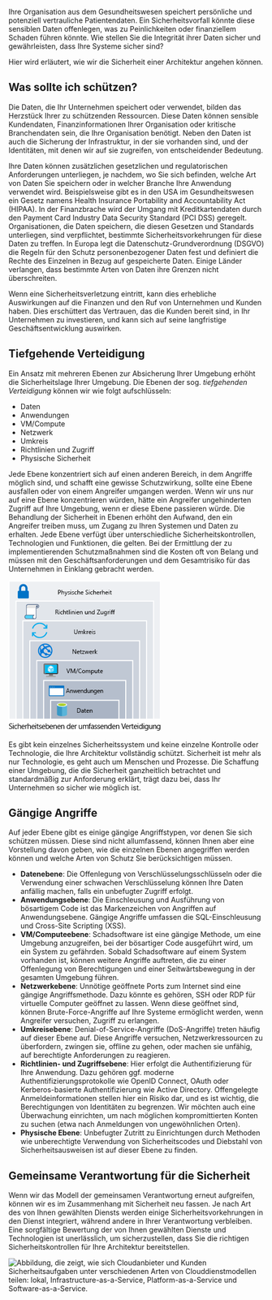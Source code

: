 Ihre Organisation aus dem Gesundheitswesen speichert persönliche und potenziell vertrauliche Patientendaten. Ein Sicherheitsvorfall könnte diese sensiblen Daten offenlegen, was zu Peinlichkeiten oder finanziellem Schaden führen könnte. Wie stellen Sie die Integrität ihrer Daten sicher und gewährleisten, dass Ihre Systeme sicher sind? 

Hier wird erläutert, wie wir die Sicherheit einer Architektur angehen können.

## <a name="what-should-i-protect"></a>Was sollte ich schützen?

Die Daten, die Ihr Unternehmen speichert oder verwendet, bilden das Herzstück Ihrer zu schützenden Ressourcen. Diese Daten können sensible Kundendaten, Finanzinformationen Ihrer Organisation oder kritische Branchendaten sein, die Ihre Organisation benötigt. Neben den Daten ist auch die Sicherung der Infrastruktur, in der sie vorhanden sind, und der Identitäten, mit denen wir auf sie zugreifen, von entscheidender Bedeutung.

Ihre Daten können zusätzlichen gesetzlichen und regulatorischen Anforderungen unterliegen, je nachdem, wo Sie sich befinden, welche Art von Daten Sie speichern oder in welcher Branche Ihre Anwendung verwendet wird. Beispielsweise gibt es in den USA im Gesundheitswesen ein Gesetz namens Health Insurance Portability and Accountability Act (HIPAA). In der Finanzbrache wird der Umgang mit Kreditkartendaten durch den Payment Card Industry Data Security Standard (PCI DSS) geregelt. Organisationen, die Daten speichern, die diesen Gesetzen und Standards unterliegen, sind verpflichtet, bestimmte Sicherheitsvorkehrungen für diese Daten zu treffen. In Europa legt die Datenschutz-Grundverordnung (DSGVO) die Regeln für den Schutz personenbezogener Daten fest und definiert die Rechte des Einzelnen in Bezug auf gespeicherte Daten. Einige Länder verlangen, dass bestimmte Arten von Daten ihre Grenzen nicht überschreiten.

Wenn eine Sicherheitsverletzung eintritt, kann dies erhebliche Auswirkungen auf die Finanzen und den Ruf von Unternehmen und Kunden haben. Dies erschüttert das Vertrauen, das die Kunden bereit sind, in Ihr Unternehmen zu investieren, und kann sich auf seine langfristige Geschäftsentwicklung auswirken.

## <a name="defense-in-depth"></a>Tiefgehende Verteidigung

Ein Ansatz mit mehreren Ebenen zur Absicherung Ihrer Umgebung erhöht die Sicherheitslage Ihrer Umgebung. Die Ebenen der sog. _tiefgehenden Verteidigung_ können wir wie folgt aufschlüsseln:

* Daten
* Anwendungen
* VM/Compute
* Netzwerk
* Umkreis
* Richtlinien und Zugriff
* Physische Sicherheit

Jede Ebene konzentriert sich auf einen anderen Bereich, in dem Angriffe möglich sind, und schafft eine gewisse Schutzwirkung, sollte eine Ebene ausfallen oder von einem Angreifer umgangen werden. Wenn wir uns nur auf eine Ebene konzentrieren würden, hätte ein Angreifer ungehinderten Zugriff auf Ihre Umgebung, wenn er diese Ebene passieren würde. Die Behandlung der Sicherheit in Ebenen erhöht den Aufwand, den ein Angreifer treiben muss, um Zugang zu Ihren Systemen und Daten zu erhalten. Jede Ebene verfügt über unterschiedliche Sicherheitskontrollen, Technologien und Funktionen, die gelten. Bei der Ermittlung der zu implementierenden Schutzmaßnahmen sind die Kosten oft von Belang und müssen mit den Geschäftsanforderungen und dem Gesamtrisiko für das Unternehmen in Einklang gebracht werden.

![Abbildung der Verteidigung in der Tiefe mit Daten im Mittelpunkt. Die Daten werden durch folgende Sicherheitsringe geschützt: Anwendung, Compute, Netzwerk, Umgebung, Identität und Zugriff sowie physische Sicherheit.](../media/security-layers.png)

Es gibt kein einzelnes Sicherheitssystem und keine einzelne Kontrolle oder Technologie, die Ihre Architektur vollständig schützt. Sicherheit ist mehr als nur Technologie, es geht auch um Menschen und Prozesse. Die Schaffung einer Umgebung, die die Sicherheit ganzheitlich betrachtet und standardmäßig zur Anforderung erklärt, trägt dazu bei, dass Ihr Unternehmen so sicher wie möglich ist.

## <a name="common-attacks"></a>Gängige Angriffe

Auf jeder Ebene gibt es einige gängige Angriffstypen, vor denen Sie sich schützen müssen. Diese sind nicht allumfassend, können Ihnen aber eine Vorstellung davon geben, wie die einzelnen Ebenen angegriffen werden können und welche Arten von Schutz Sie berücksichtigen müssen.

* **Datenebene**: Die Offenlegung von Verschlüsselungsschlüsseln oder die Verwendung einer schwachen Verschlüsselung können Ihre Daten anfällig machen, falls ein unbefugter Zugriff erfolgt.
* **Anwendungsebene**: Die Einschleusung und Ausführung von bösartigem Code ist das Markenzeichen von Angriffen auf Anwendungsebene. Gängige Angriffe umfassen die SQL-Einschleusung und Cross-Site Scripting (XSS).
* **VM/Computeebene**: Schadsoftware ist eine gängige Methode, um eine Umgebung anzugreifen, bei der bösartiger Code ausgeführt wird, um ein System zu gefährden. Sobald Schadsoftware auf einem System vorhanden ist, können weitere Angriffe auftreten, die zu einer Offenlegung von Berechtigungen und einer Seitwärtsbewegung in der gesamten Umgebung führen.
* **Netzwerkebene**: Unnötige geöffnete Ports zum Internet sind eine gängige Angriffsmethode. Dazu könnte es gehören, SSH oder RDP für virtuelle Computer geöffnet zu lassen. Wenn diese geöffnet sind, können Brute-Force-Angriffe auf Ihre Systeme ermöglicht werden, wenn Angreifer versuchen, Zugriff zu erlangen.
* **Umkreisebene**: Denial-of-Service-Angriffe (DoS-Angriffe) treten häufig auf dieser Ebene auf. Diese Angriffe versuchen, Netzwerkressourcen zu überfordern, zwingen sie, offline zu gehen, oder machen sie unfähig, auf berechtigte Anforderungen zu reagieren.
* **Richtlinien- und Zugriffsebene**: Hier erfolgt die Authentifizierung für Ihre Anwendung. Dazu gehören ggf. moderne Authentifizierungsprotokolle wie OpenID Connect, OAuth oder Kerberos-basierte Authentifizierung wie Active Directory. Offengelegte Anmeldeinformationen stellen hier ein Risiko dar, und es ist wichtig, die Berechtigungen von Identitäten zu begrenzen. Wir möchten auch eine Überwachung einrichten, um nach möglichen kompromittierten Konten zu suchen (etwa nach Anmeldungen von ungewöhnlichen Orten).
* **Physische Ebene**: Unbefugter Zutritt zu Einrichtungen durch Methoden wie unberechtigte Verwendung von Sicherheitscodes und Diebstahl von Sicherheitsausweisen ist auf dieser Ebene zu finden.

## <a name="shared-security-responsibility"></a>Gemeinsame Verantwortung für die Sicherheit

Wenn wir das Modell der gemeinsamen Verantwortung erneut aufgreifen, können wir es im Zusammenhang mit Sicherheit neu fassen. Je nach Art des von Ihnen gewählten Diensts werden einige Sicherheitsvorkehrungen in den Dienst integriert, während andere in Ihrer Verantwortung verbleiben. Eine sorgfältige Bewertung der von Ihnen gewählten Dienste und Technologien ist unerlässlich, um sicherzustellen, dass Sie die richtigen Sicherheitskontrollen für Ihre Architektur bereitstellen.

![Abbildung, die zeigt, wie sich Cloudanbieter und Kunden Sicherheitsaufgaben unter verschiedenen Arten von Clouddienstmodellen teilen: lokal, Infrastructure-as-a-Service, Platform-as-a-Service und Software-as-a-Service. ](../media/shared_responsibilities.png)

